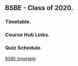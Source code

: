 ## BSBE - Class of 2020.
### Timetable.
### Course Hub Links.
### Quiz Schedule.
 <a href ="https://jash-desai.github.io/bsbe-timetable/">BSBE timetable</a>
